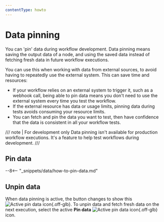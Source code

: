 ```yaml
---
contentType: howto
---
```


# Data pinning

You can 'pin' data during workflow development. Data pinning means saving the output data of a node, and using the saved data instead of fetching fresh data in future workflow executions. 


You can use this when working with data from external sources, to avoid having to repeatedly use the external system. This can save time and resources:

* If your workflow relies on an external system to trigger it, such as a webhook call, being able to pin data means you don't need to use the external system every time you test the workflow.
* If the external resource has data or usage limits, pinning data during tests avoids consuming your resource limits.
* You can fetch and pin the data you want to test, then have confidence that the data is consistent in all your workflow tests.

/// note | For development only
Data pinning isn't available for production workflow executions. It's a feature to help test workflows during development.
///

## Pin data

--8<-- "_snippets/data/how-to-pin-data.md"

## Unpin data

When data pinning is active, the button changes to show this <span class="inline-image">![Active pin data icon](/_images/data/data-pinning/data-pinning-button-active.png){.off-glb}</span>. To unpin data and fetch fresh data on the next execution, select the active **Pin data** <span class="inline-image">![Active pin data icon](/_images/data/data-pinning/data-pinning-button-active.png){.off-glb}</span> icon.



